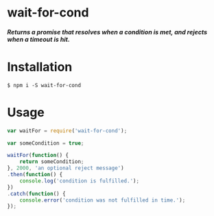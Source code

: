 # wait-for-cond
##### Returns a promise that resolves when a condition is met, and rejects when a timeout is hit.

# Installation
```shell
$ npm i -S wait-for-cond
```

# Usage

```javascript
var waitFor = require('wait-for-cond');

var someCondition = true;

waitFor(function() {
    return someCondition;
}, 2000, 'an optional reject message')
.then(function() {
    console.log('condition is fulfilled.');
})
.catch(function() {
    console.error('condition was not fulfilled in time.');
});
